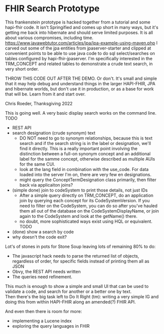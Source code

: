 # FHIR Search Prototype
This frankenstein prototype is hacked together from a tutorial and some hapi-fhir code. It isn't Springified and comes up short in many ways, but it's getting me back into hibernate and should serve limited purposes. It is all about various compromises, including time.
https://www.javawebtutor.com/articles/jpa/jpa-example-using-maven.php
I carved out some of the jpa entities from jpaserver-starter and clipped at convenient points to be able to use java code to do sql select/searches on tables configured by hapi-fhir-jpaserver.
I'm specifically interested in the TRM_CONCEPT and related tables to demonstrate a crude text search, in very short order.

THROW THIS CODE OUT AFTER THE DEMO. Or don't. It's small and simple that it may help debug and understand things in the larger HAPI-FHIR, JPA and hibernate worlds, but don't use it in production, or as a base for work that will be.  Learn from it and start over. 

Chris Roeder, Thanksgiving 2022


This is going well. A very basic display search works on the command line. 
TODO
- REST API
- search designation (crude synonym) text
  - DO NOT need to go to synonym relationships, because this is text search and if the search string is in the label or designation, we'll find it directly. This is a really important point involving the distinction between a full-on synonym concept and an additional label for the samme concept, otherwise described as multiple AUIs for the same CUI.
  - look at the lang field in combination with the use_code. For data loaded into the server I'm on, there are very few en designations. 
  - might query the ConceptTermDesignation class primarily, then filter back via applicaiton joins?
- (simple done) join to codeSystem to print those details, not just IDs
    - After a simple query directly on TRM_CONCEPT, do an application join by querying each concept for its CodeSystemVersion. If you need to filter on the CodeSystem, you can do so after you've hauled them all out of the database on the CodeSystemDisplayName, or join again to the CodeSystem and look at the getName() there.
    - no doubt, more sophisticated ways exist using HQL or equivalent. TODO
- (done) show a search by code
- why doesn't the code exit?

Lot's of stones in pots for Stone Soup leaving lots of remaining 80% to do:
- The javascript hack needs to parse the returned list of objects, regardless of order, for specific fields instead of printing them all as JSON
- Obvy, the REST API needs written
- The queries need refinement.

This much is enough to show a simple and small UI that can be used to validate a code, and search for another or a better one by text.
<br>Then there's the big task left to Do It Right (tm): writing a very simple IG and doing this from within HAPI-FHIR along an amended(?) FHIR API.

And even then there is room for more: 
- implementing a Lucene index
- exploring the query languages in FHIR


